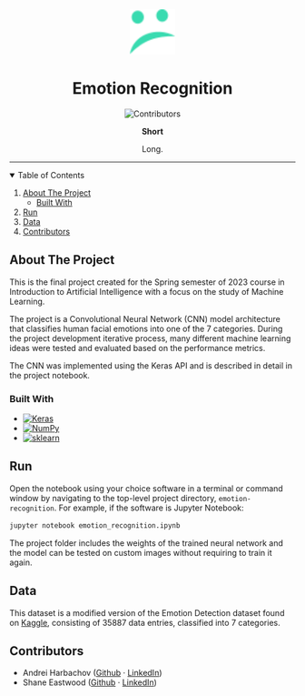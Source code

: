 <!-- PROJECT LOGO -->
<div align="center">
  <a href="https://github.com/andreihar/emotion-recognition">
    <img src="readme/logo.svg" alt="Logo" width="80" height="80">
  </a>
  
# Emotion Recognition



<!-- PROJECT SHIELDS -->
![Contributors][contributors-badge]

**Short**

Long.



</div>



---



<!-- TABLE OF CONTENTS -->
<details open>
  <summary>Table of Contents</summary>
  <ol>
    <li>
      <a href="#about-the-project">About The Project</a>
      <ul>
        <li><a href="#built-with">Built With</a></li>
      </ul>
    </li>
    <li><a href="#run">Run</a></li>
    <li><a href="#data">Data</a></li>
    <li><a href="#contributors">Contributors</a></li>
  </ol>
</details>



<!-- ABOUT THE PROJECT -->
## About The Project

This is the final project created for the Spring semester of 2023 course in Introduction to Artificial Intelligence with a focus on the study of Machine Learning.

The project is a Convolutional Neural Network (CNN) model architecture that classifies human facial emotions into one of the 7 categories. During the project development iterative process, many different machine learning ideas were tested and evaluated based on the performance metrics.

The CNN was implemented using the Keras API and is described in detail in the project notebook.

### Built With

* [![Keras][keras-badge]][keras]
* [![NumPy][numpy-badge]][numpy]
* [![sklearn][sklearn-badge]][sklearn]



<!-- RUN -->
## Run

Open the notebook using your choice software in a terminal or command window by navigating to the top-level project directory, `emotion-recognition`. For example, if the software is Jupyter Notebook:

```bash
jupyter notebook emotion_recognition.ipynb
```

The project folder includes the weights of the trained neural network and the model can be tested on custom images without requiring to train it again.



<!-- DATA -->
## Data

This dataset is a modified version of the Emotion Detection dataset found on [Kaggle](https://www.kaggle.com/datasets/ananthu017/emotion-detection-fer), consisting of 35887 data entries, classified into 7 categories.



<!-- CONTRIBUTION -->
## Contributors

- Andrei Harbachov ([Github][andrei-github] · [LinkedIn][andrei-linkedin])
- Shane Eastwood ([Github][shane-github] · [LinkedIn][shane-linkedin])



<!-- MARKDOWN LINKS -->
<!-- Badges and their links -->
[contributors-badge]: https://img.shields.io/badge/Contributors-2-44cc11?style=for-the-badge
[keras-badge]: https://img.shields.io/badge/keras-d10000?style=for-the-badge&logo=keras&logoColor=ffffff
[keras]: https://keras.io/
[numpy-badge]: https://img.shields.io/badge/numpy-013243?style=for-the-badge&logo=numpy&logoColor=ffffff
[numpy]: https://numpy.org/
[sklearn-badge]: https://img.shields.io/badge/sklearn-f89a36?style=for-the-badge&logo=scikitlearn&logoColor=ffffff
[sklearn]: https://scikit-learn.org/stable/

<!-- Socials -->
[andrei-linkedin]: https://www.linkedin.com/in/andreihar/
[andrei-github]: https://github.com/andreihar
[shane-linkedin]: https://www.linkedin.com/in/shane-eastwood-3549479b/
[shane-github]: https://github.com/sjeastwood